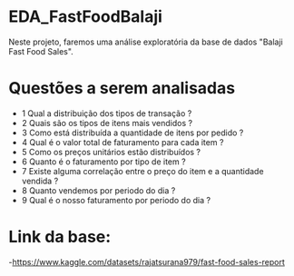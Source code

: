 # EDA_FastFoodBalaji
Neste projeto, faremos uma análise exploratória da base de dados "Balaji Fast Food Sales".
# Questões a serem analisadas
  - 1 Qual a distribuição dos tipos de transação ?
  - 2 Quais são os tipos de itens mais vendidos ?
  - 3 Como está distribuída a quantidade de itens por pedido ?
  - 4 Qual é o valor total de faturamento para cada item ?
  - 5 Como os preços unitários estão distribuídos ?
  - 6 Quanto é o faturamento por tipo de item ?
  - 7 Existe alguma correlação entre o preço do item e a quantidade vendida ?
  - 8 Quanto vendemos por periodo do dia ?
  - 9 Qual é o nosso faturamento por periodo do dia ?

# Link da base: 
  -https://www.kaggle.com/datasets/rajatsurana979/fast-food-sales-report
